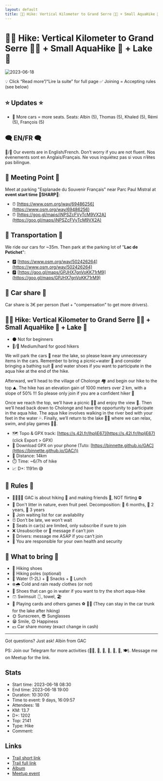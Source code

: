```yaml
---
layout: default
title: 🥾🔴 Hike: Vertical Kilometer to Grand Serre 🥵🤯 + Small AquaHike 🐸 + Lake 🌊
---
```


# 🥾🔴 Hike: Vertical Kilometer to Grand Serre 🥵🤯 + Small AquaHike 🐸 + Lake 🌊

![2023-06-18](../img/orig/2023-06-18.jpg)

💡 Click “Read more”/“Lire la suite” for full page ✅ Joining = Accepting rules (see below)

##  ⭐ Updates ⭐ 

* 📅 More cars = more seats. Seats: Albin (5), Thomas (5), Khaled (5), Rémi (5), François (5)

##  🗨️ EN/FR 🗨️ 
🦅/🐓 Our events are in English/French. Don’t worry if you are not fluent. Nos évènements sont en Anglais/Français. Ne vous inquiétez pas si vous n’êtes pas bilingue.

## 📍 Meeting Point 📍
Meet at parking "Esplanade du Souvenir Français" near Parc Paul Mistral at **event start time 🔺SHARP🔺**:

* ⏰ [https://www.osm.org/way/69486256](https://www.osm.org/way/69486256)
* ⏰ [https://goo.gl/maps/iNPSZcFVyTcM9VX2A](https://goo.gl/maps/iNPSZcFVyTcM9VX2A)

##  🚗 Transportation 🚗 
We ride our cars for \~35m. Then park at the parking lot of "**Lac de Petichet**":

* 🅿️ [https://www.osm.org/way/502426264](https://www.osm.org/way/502426264)
* 🅿️ [https://goo.gl/maps/GPJHX7gnVoKK71rM9](https://goo.gl/maps/GPJHX7gnVoKK71rM9)

##  🚗 Car share 🚗 
Car share is 3€ per person (fuel + "compensation" to get more drivers).

##  🥾🔴 Hike: Vertical Kilometer to Grand Serre 🥵🤯 + Small AquaHike 🐸 + Lake 🌊 

* ⚫️ Not for beginners
* 🔵/🔴 Medium/hard for good hikers

We will park the cars 🚗 near the lake, so please leave any unnecessary items in the cars. Remember to bring a picnic+water 🥪 and consider bringing a bathing suit 👙 and water shoes if you want to participate in the aqua hike at the end of the hike.

Afterward, we’ll head to the village of Cholonge 🏘️ and begin our hike to the top ⛰️. The hike has an elevation gain of 1000 meters over 2 km, with a slope of 50% !!! So please only join if you are a confident hiker 🥵

Once we reach the top, we’ll have a picnic 🍎🥪 and enjoy the view 🌄. Then we’ll head back down to Cholonge and have the opportunity to participate in the aqua hike. The aqua hike involves walking in the river bed with your feet in the water 💦. Finally, we’ll return to the lake 🏊‍♀️ where we can relax, swim, and play games 🎾🏓.

* 🗺️ Topo & GPX track: [https://s.42l.fr/IhpljE67](https://s.42l.fr/IhpljE67) (click Export > GPX)
* 📲 Download GPX on your phone (Tuto: [https://binnette.github.io/GAC](https://binnette.github.io/GAC/))
* 📏 Distance: 14km
* ⏱️ Time: \~6/7h of hike
* 📈 D+: 1191m 😅

##  📜 Rules 📜 

* 🚶‍♀️🚶‍♂️ GAC is about hiking 🥾 and making friends 🤗, NOT flirting ⛔
* 🚮 Don't litter in nature, even fruit peel. Decomposition: 🍊 6 months, 🍌 2 years, 🥚 3 years
* 🚗 Join waiting list for car availability
* ⏰ Don’t be late, we won’t wait
* 💺 Seats in car(s) are limited, only subscribe if sure to join
* ❌ Unsubscribe or 💬 message if can’t join
* 🚗 Drivers: message me ASAP if you can’t join
* 💟 You are responsible for your own health and security

##  🎒 What to bring 🎒 

* 🥾 Hiking shoes
* 🥢 Hiking poles (optional)
* 🧃 Water (1-2L) + 🍫 Snacks + 🥗 Lunch
* ❄️🌧️ Cold and rain ready clothes (or not)
* 👟 Shoes that can go in water if you want to try the short aqua-hike
* 🩳 Swimsuit 🩱, towel, 🏖
* 🎲 Playing cards and others games ⚽ 🥏🏸
(They can stay in the car trunk for the lake after hiking)
* 🌞 Sunscreen, 😎 Sunglasses
* 😁 Smile, 😊 Happiness
* 💵 Car share money (exact change in cash)

***

Got questions? Just ask!
Albin from GAC

PS: Join our Telegram for more activities (🧗‍♀️, 🏓, 🎳, 🎲, 🎥, 🎵, 🍽️). Message me on Meetup for the link.

## Stats

- Start time: 2023-06-18 08:30
- End time: 2023-06-18 19:00
- Duration: 10:30:00
- Time to event: 9 days, 16:09:57
- Attendees: 18
- KM: 13.7
- D+: 1202
- Top: 2141
- Type: Hike
- Comment: 

## Links

- [Trail short link](https://s.42l.fr/IhpljE67)
- [Trail full link]()
- [Album](https://binnette.github.io/GacImg2023/2023-06-18-🥾🔴-Hike-Vertical-Kilometer-to-Grand-Serre-🥵🤯-Small-AquaHike-🐸-Lake-🌊.html)
- [Meetup event](https://www.meetup.com/grenoble-adventure-club-english-french/events/294060658/)
